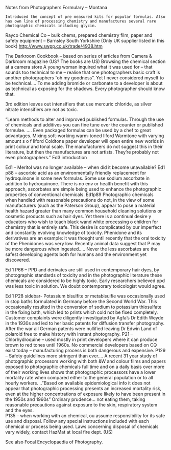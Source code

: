 Notes from Photographers Formulary – Montana 
	Introduced the concept of pre measured kits for popular formulas. Also has own line of processing chemistry and manufactures several rare photographic chemicals including glycin. Rayco Chemical Co – bulk chems, prepared chemistry film, paper and safety equipment – Barnsley South Yorkshire  (Only UK supplier listed in this book)   http://www.swpp.co.uk/trade/4938.htm The Darkroom Cookbook – based on series of articles from Camera & Darkroom magazine (US?  The books are US)	Browsing the chemical section at a camera store	A young woman inquired what it was used for – that sounds too technical to me – realise that one photographers basic craft is another photographers “oh my goodness”. Yet I never considered myself to be technical…. To me adding bromide or carbonate to a developer is about as technical as exposing for the shadows. Every photographer should know that.3rd edition leaves out intensifiers that use mercuric chloride, as silver nitrate intensifiers are not as toxic. “Learn methods to alter and improved published formulas. Through the use of chemicals and additives you can fine tune over the counter or published formulae. …. Even packaged formulas can be used by a chef to great advantages. Mixing soft-working warm-toned Ilford Warmtone with varying amount s o f Ilford Coldtone  paper developer will open entire new worlds in print colour and tonal scale. The manufacturers do not suggest this in their literature, but then the manufactures are not artists. They’re probably not even photographers.”  Ed3 introductionEd1 – Meritol was no longer available – when did it become unavailable?Ed1 p88 – ascorbic acid as an environmentally friendly replacement for hydroquinone in some new formulas. Some use sodium ascorbate in addition to hydroquinone. There is no env or health benefit with this approach, ascorbates are simple being used to enhance the photographic properties of conventional chemicals. Ed1p89 Photographic chemicals when handled with reasonable precautions do not, in the view of some manufacturers (such as the Paterson Group), appear to pose a material health hazard greater than many common household cleaning solutions or cosmetic products such as hair dyes. Yet there is a continual desire y educators who wish to teach black wand white processing o children for chemistry that is entirely safe. This desire is complicated by our imperfect and constantly evolving knowledge of toxicity. Phenidone and its derivatives are an example: it was thought until recently that the oral toxicity of the Phenidones was very low. Recently animal data suggest that P may be more dangerous when ingested….. Never the less ascorbates are the safest developing agents both for humans and the environment yet discovered.Ed 1 P66 – PPD and derivates are still used in contemporary hair dyes, by photographic standards of toxicity and in the photographic literature these chemicals are considered to be highly toxic. Early researchers believed ppd was less toxic in solution. We doubt contemporary toxicologist would agree.Ed 1 P28 sidebar- Potassium bisulfite or metabisulfie was occasionally used in stop baths formulated in Germany before the Second World War. This occasionally resulted in the conversion of sodium to potassium thiosulfate in the fixing bath, which led to prints which cold not be fixed completely. Customer complaints were diligently investigated by Agfa’s Dr Edith Weyde in the 1930s and led to her basic patents for diffusion transfer photography. After the war all German patents were nullified leaving Dr Edwin Land of polaroid free to make history with instant photography. P21 – Chlorhydroquine – used mostly in print developers where it can produce brown to red tones until 1960s. No commercial developers based on CQ exist today – manufacturing process is both dangerous and expensive. P129 – Safety guidelines more stringent than ever…. A recent 31 year study of photographic processors working with both &W and colour films and papers exposed to photographic chemicals full time and on a daily basis over more of their working lives shows that photographic processors have a lower mortality rate when compared either to the general population or to all hourly workers. ..”Based on available epidemiological info it does not appear that photographic processing presents an increased mortality risk, even at the higher concentrations of exposure likely to have been present in the 1950s and 1960s” Ordinary prudence… not eating them, taking reasonable precautions against exposure to the skin, respiratory system and the eyes.  P135 – when working with an chemical, ou assume responsibility for its safe use and disposal. Follow any special instructions included with each chemical or process being used. Laws concerning disposal of chemicals vary widely, contact HazMat at local fire dept. (US)See also Focal Encyclopaedia of Photography.